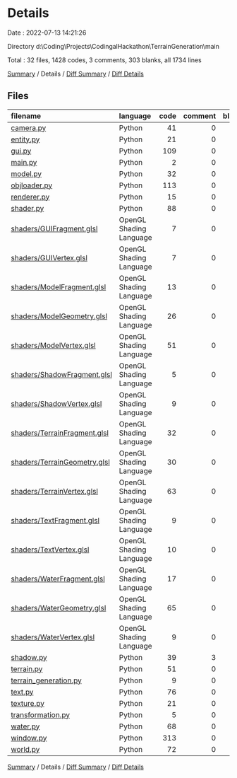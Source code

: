 # Details

Date : 2022-07-13 14:21:26

Directory d:\\Coding\\Projects\\CodingalHackathon\\TerrainGeneration\\main

Total : 32 files,  1428 codes, 3 comments, 303 blanks, all 1734 lines

[Summary](results.md) / Details / [Diff Summary](diff.md) / [Diff Details](diff-details.md)

## Files
| filename | language | code | comment | blank | total |
| :--- | :--- | ---: | ---: | ---: | ---: |
| [camera.py](/camera.py) | Python | 41 | 0 | 7 | 48 |
| [entity.py](/entity.py) | Python | 21 | 0 | 5 | 26 |
| [gui.py](/gui.py) | Python | 109 | 0 | 24 | 133 |
| [main.py](/main.py) | Python | 2 | 0 | 1 | 3 |
| [model.py](/model.py) | Python | 32 | 0 | 7 | 39 |
| [objloader.py](/objloader.py) | Python | 113 | 0 | 18 | 131 |
| [renderer.py](/renderer.py) | Python | 15 | 0 | 5 | 20 |
| [shader.py](/shader.py) | Python | 88 | 0 | 20 | 108 |
| [shaders/GUIFragment.glsl](/shaders/GUIFragment.glsl) | OpenGL Shading Language | 7 | 0 | 3 | 10 |
| [shaders/GUIVertex.glsl](/shaders/GUIVertex.glsl) | OpenGL Shading Language | 7 | 0 | 3 | 10 |
| [shaders/ModelFragment.glsl](/shaders/ModelFragment.glsl) | OpenGL Shading Language | 13 | 0 | 3 | 16 |
| [shaders/ModelGeometry.glsl](/shaders/ModelGeometry.glsl) | OpenGL Shading Language | 26 | 0 | 5 | 31 |
| [shaders/ModelVertex.glsl](/shaders/ModelVertex.glsl) | OpenGL Shading Language | 51 | 0 | 16 | 67 |
| [shaders/ShadowFragment.glsl](/shaders/ShadowFragment.glsl) | OpenGL Shading Language | 5 | 0 | 2 | 7 |
| [shaders/ShadowVertex.glsl](/shaders/ShadowVertex.glsl) | OpenGL Shading Language | 9 | 0 | 3 | 12 |
| [shaders/TerrainFragment.glsl](/shaders/TerrainFragment.glsl) | OpenGL Shading Language | 32 | 0 | 6 | 38 |
| [shaders/TerrainGeometry.glsl](/shaders/TerrainGeometry.glsl) | OpenGL Shading Language | 30 | 0 | 5 | 35 |
| [shaders/TerrainVertex.glsl](/shaders/TerrainVertex.glsl) | OpenGL Shading Language | 63 | 0 | 16 | 79 |
| [shaders/TextFragment.glsl](/shaders/TextFragment.glsl) | OpenGL Shading Language | 9 | 0 | 4 | 13 |
| [shaders/TextVertex.glsl](/shaders/TextVertex.glsl) | OpenGL Shading Language | 10 | 0 | 4 | 14 |
| [shaders/WaterFragment.glsl](/shaders/WaterFragment.glsl) | OpenGL Shading Language | 17 | 0 | 4 | 21 |
| [shaders/WaterGeometry.glsl](/shaders/WaterGeometry.glsl) | OpenGL Shading Language | 65 | 0 | 17 | 82 |
| [shaders/WaterVertex.glsl](/shaders/WaterVertex.glsl) | OpenGL Shading Language | 9 | 0 | 3 | 12 |
| [shadow.py](/shadow.py) | Python | 39 | 3 | 11 | 53 |
| [terrain.py](/terrain.py) | Python | 51 | 0 | 11 | 62 |
| [terrain_generation.py](/terrain_generation.py) | Python | 9 | 0 | 4 | 13 |
| [text.py](/text.py) | Python | 76 | 0 | 12 | 88 |
| [texture.py](/texture.py) | Python | 21 | 0 | 3 | 24 |
| [transformation.py](/transformation.py) | Python | 5 | 0 | 1 | 6 |
| [water.py](/water.py) | Python | 68 | 0 | 16 | 84 |
| [window.py](/window.py) | Python | 313 | 0 | 56 | 369 |
| [world.py](/world.py) | Python | 72 | 0 | 8 | 80 |

[Summary](results.md) / Details / [Diff Summary](diff.md) / [Diff Details](diff-details.md)